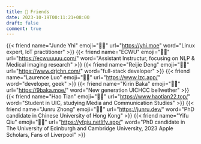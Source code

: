 ```yaml
---
title: 👯 Friends
date: 2023-10-19T00:11:21+08:00
draft: false
comment: true
---
```


<div class="flink" id="article-container">
<div class="friend-list-div" >

{{< friend name="Junde Yhi" emoji="👨‍💻"  url="https://yhi.moe" word="Linux expert, IoT practitioner" >}}
{{< friend name="ECWU" emoji="👨‍💻" url="https://ecwuuuuu.com/" word="Assistant Instructur, focusing on NLP & Medical imaging research" >}}
{{< friend name="Reijie Deng" emoji="👨‍💻" url="https://www.drjchn.com/" word="full-stack developer" >}}
{{< friend name="Laurence Luo" emoji="👨‍💻"  url="https://www.lzc.app/" word="developer, geek" >}}
{{< friend name="Kirin Baka" emoji="👨‍💻" url="https://9baka.moe/" word="New generation UICHCC bellwether" >}}
{{< friend name="Hao Tian" emoji="🙎‍♂️" url="https://www.haotian22.top/" word="Student in UIC, studying Media and Communication Studies" >}}
{{< friend name="Junru Zhong" emoji="👨‍🎓"  url="https://junru.dev/" word="PhD candidate in Chinese University of Hong Kong" >}}
{{< friend name="Yifu Qiu" emoji="👨‍🎓" url="https://yfqiu.netlify.app/" word="PhD candidate in The University of Edinburgh and Cambridge University, 2023 Apple Scholars, Fans of Liverpool" >}}

</div>
</div>